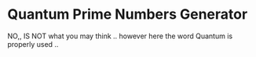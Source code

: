 # Quantum Prime Numbers Generator
NO,, IS NOT what you may think .. however here the word Quantum is properly used .. 
